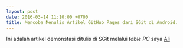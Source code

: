 ```yaml
---
layout: post
date: 2016-03-14 11:10:00 +0700
title: Mencoba Menulis Artikel GitHub Pages dari SGit di Android.
---
```


Ini adalah artikel demonstasi ditulis di SGit melalui _table PC_ saya [Ali](http://ali.my.id)